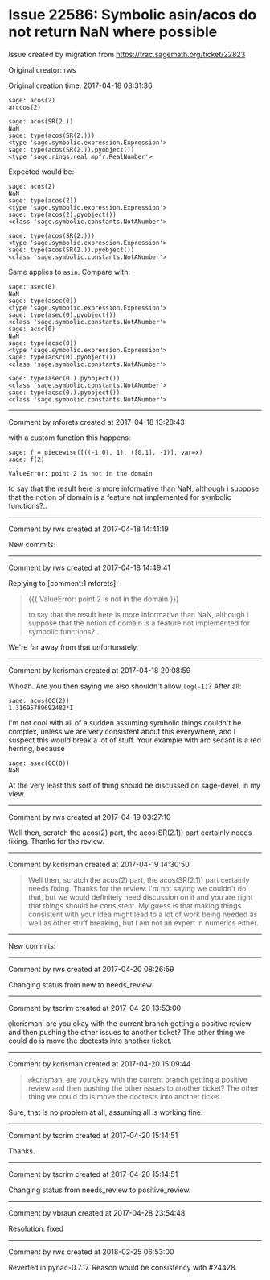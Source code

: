 # Issue 22586: Symbolic asin/acos do not return NaN where possible

Issue created by migration from https://trac.sagemath.org/ticket/22823

Original creator: rws

Original creation time: 2017-04-18 08:31:36


```
sage: acos(2)
arccos(2)

sage: acos(SR(2.))
NaN
sage: type(acos(SR(2.)))
<type 'sage.symbolic.expression.Expression'>
sage: type(acos(SR(2.)).pyobject())
<type 'sage.rings.real_mpfr.RealNumber'>
```

Expected would be:

```
sage: acos(2)
NaN
sage: type(acos(2))
<type 'sage.symbolic.expression.Expression'>
sage: type(acos(2).pyobject())
<class 'sage.symbolic.constants.NotANumber'>

sage: type(acos(SR(2.)))
<type 'sage.symbolic.expression.Expression'>
sage: type(acos(SR(2.)).pyobject())
<class 'sage.symbolic.constants.NotANumber'>
```

Same applies to `asin`. Compare with:

```
sage: asec(0)
NaN
sage: type(asec(0))
<type 'sage.symbolic.expression.Expression'>
sage: type(asec(0).pyobject())
<class 'sage.symbolic.constants.NotANumber'>
sage: acsc(0)
NaN
sage: type(acsc(0))
<type 'sage.symbolic.expression.Expression'>
sage: type(acsc(0).pyobject())
<class 'sage.symbolic.constants.NotANumber'>

sage: type(asec(0.).pyobject())
<class 'sage.symbolic.constants.NotANumber'>
sage: type(acsc(0.).pyobject())
<class 'sage.symbolic.constants.NotANumber'>
```



---

Comment by mforets created at 2017-04-18 13:28:43

with a custom function this happens:


```
sage: f = piecewise([((-1,0), 1), ([0,1], -1)], var=x)
sage: f(2)
...
ValueError: point 2 is not in the domain
```


to say that the result here is more informative than NaN, although i suppose that the notion of domain is a feature not implemented for symbolic functions?..


---

Comment by rws created at 2017-04-18 14:41:19

New commits:


---

Comment by rws created at 2017-04-18 14:49:41

Replying to [comment:1 mforets]:
> {{{
> ValueError: point 2 is not in the domain
> }}}
> 
> to say that the result here is more informative than NaN, although i suppose that the notion of domain is a feature not implemented for symbolic functions?..

We're far away from that unfortunately.


---

Comment by kcrisman created at 2017-04-18 20:08:59

Whoah.  Are you then saying we also shouldn't allow `log(-1)`?  After all:


```
sage: acos(CC(2))
1.31695789692482*I
```


I'm not cool with all of a sudden assuming symbolic things couldn't be complex, unless we are very consistent about this everywhere, and I suspect this would break a lot of stuff.    Your example with arc secant is a red herring, because



```
sage: asec(CC(0))
NaN
```


At the very least this sort of thing should be discussed on sage-devel, in my view.


---

Comment by rws created at 2017-04-19 03:27:10

Well then, scratch the acos(2) part, the acos(SR(2.1)) part certainly needs fixing. Thanks for the review.


---

Comment by kcrisman created at 2017-04-19 14:30:50

> Well then, scratch the acos(2) part, the acos(SR(2.1)) part certainly needs fixing. Thanks for the review.
I'm not saying we couldn't do that, but we would definitely need discussion on it and you are right that things should be consistent.  My guess is that making things consistent with your idea might lead to a lot of work being needed as well as other stuff breaking, but I am not an expert in numerics either.
----
New commits:


---

Comment by rws created at 2017-04-20 08:26:59

Changing status from new to needs_review.


---

Comment by tscrim created at 2017-04-20 13:53:00

`@`kcrisman, are you okay with the current branch getting a positive review and then pushing the other issues to another ticket? The other thing we could do is move the doctests into another ticket.


---

Comment by kcrisman created at 2017-04-20 15:09:44

> `@`kcrisman, are you okay with the current branch getting a positive review and then pushing the other issues to another ticket? The other thing we could do is move the doctests into another ticket.

Sure, that is no problem at all, assuming all is working fine.


---

Comment by tscrim created at 2017-04-20 15:14:51

Thanks.


---

Comment by tscrim created at 2017-04-20 15:14:51

Changing status from needs_review to positive_review.


---

Comment by vbraun created at 2017-04-28 23:54:48

Resolution: fixed


---

Comment by rws created at 2018-02-25 06:53:00

Reverted in pynac-0.7.17. Reason would be consistency with #24428.
